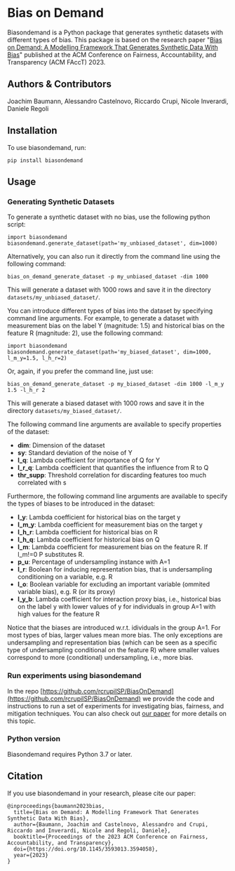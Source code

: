 # Bias on Demand

Biasondemand is a Python package that generates synthetic datasets with different types of bias. This package is based on the research paper "[Bias on Demand: A Modelling Framework That Generates Synthetic Data With Bias](https://doi.org/10.1145/3593013.3594058)" published at the ACM Conference on Fairness, Accountability, and Transparency (ACM FAccT) 2023.

## Authors & Contributors

Joachim Baumann, Alessandro Castelnovo, Riccardo Crupi, Nicole Inverardi, Daniele Regoli

## Installation

To use biasondemand, run:

```
pip install biasondemand
```

## Usage

### Generating Synthetic Datasets

To generate a synthetic dataset with no bias, use the following python script:
```
import biasondemand
biasondemand.generate_dataset(path='my_unbiased_dataset', dim=1000)
```

Alternatively, you can also run it directly from the command line using the following command:
```
bias_on_demand_generate_dataset -p my_unbiased_dataset -dim 1000
```

This will generate a dataset with 1000 rows and save it in the directory `datasets/my_unbiased_dataset/`.

You can introduce different types of bias into the dataset by specifying command line arguments. For example, to generate a dataset with measurement bias on the label Y (magnitude: 1.5) and historical bias on the feature R (magnitude: 2), use the following command:
```
import biasondemand
biasondemand.generate_dataset(path='my_biased_dataset', dim=1000, l_m_y=1.5, l_h_r=2)
```

Or, again, if you prefer the command line, just use:
```
bias_on_demand_generate_dataset -p my_biased_dataset -dim 1000 -l_m_y 1.5 -l_h_r 2
```

This will generate a biased dataset with 1000 rows and save it in the directory `datasets/my_biased_dataset/`.

The following command line arguments are available to specify properties of the dataset:
- **dim**: Dimension of the dataset
- **sy**: Standard deviation of the noise of Y
- **l_q**: Lambda coefficient for importance of Q for Y
- **l_r_q**: Lambda coefficient that quantifies the influence from R to Q
- **thr_supp**: Threshold correlation for discarding features too much correlated with s

Furthermore, the following command line arguments are available to specify the types of biases to be introduced in the dataset:
- **l_y**: Lambda coefficient for historical bias on the target y
- **l_m_y**: Lambda coefficient for measurement bias on the target y
- **l_h_r**: Lambda coefficient for historical bias on R
- **l_h_q**: Lambda coefficient for historical bias on Q
- **l_m**: Lambda coefficient for measurement bias on the feature R. If l_m!=0 P substitutes R.
- **p_u**: Percentage of undersampling instance with A=1
- **l_r**: Boolean for inducing representation bias, that is undersampling conditioning on a variable, e.g. R
- **l_o**: Boolean variable for excluding an important variable (ommited variable bias), e.g. R (or its proxy)
- **l_y_b**: Lambda coefficient for interaction proxy bias, i.e., historical bias on the label y with lower values of y for individuals in group A=1 with high values for the feature R

Notice that the biases are introduced w.r.t. idividuals in the group A=1.
For most types of bias, larger values mean more bias. The only exceptions are undersampling and representation bias (which can be seen as a specific type of undersampling conditional on the feature R) where smaller values correspond to more (conditional) undersampling, i.e., more bias.

### Run experiments using biasondemand

In the repo [https://github.com/rcrupiISP/BiasOnDemand](https://github.com/rcrupiISP/BiasOnDemand) we provide the code and instructions to run a set of experiments for investigating bias, fairness, and mitigation techniques.
You can also check out [our paper](https://doi.org/10.1145/3593013.3594058) for more details on this topic.

### Python version

Biasondemand requires Python 3.7 or later.

## Citation

If you use biasondemand in your research, please cite our paper:

```
@inproceedings{baumann2023bias,
  title={Bias on Demand: A Modelling Framework That Generates Synthetic Data With Bias},
  author={Baumann, Joachim and Castelnovo, Alessandro and Crupi, Riccardo and Inverardi, Nicole and Regoli, Daniele},
  booktitle={Proceedings of the 2023 ACM Conference on Fairness, Accountability, and Transparency},
  doi={https://doi.org/10.1145/3593013.3594058},
  year={2023}
}
```
